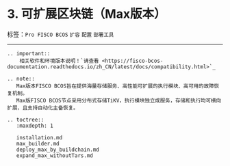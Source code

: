 # 3. 可扩展区块链（Max版本）


标签：``Pro FISCO BCOS`` ``扩容`` ``配置`` ``部署工具``

------------

```eval_rst
.. important::
    相关软件和环境版本说明！`请查看 <https://fisco-bcos-documentation.readthedocs.io/zh_CN/latest/docs/compatibility.html>`_
```

```eval_rst
.. note::
   Max版本FISCO BCOS旨在提供海量存储服务、高性能可扩展的执行模块、高可用的故障恢复机制。
   Max版FISCO BCOS节点采用分布式存储TiKV，执行模块独立成服务，存储和执行均可横向扩展，且支持自动化主备恢复。
```

```eval_rst
.. toctree::
   :maxdepth: 1

   installation.md
   max_builder.md
   deploy_max_by_buildchain.md
   expand_max_withoutTars.md
```
